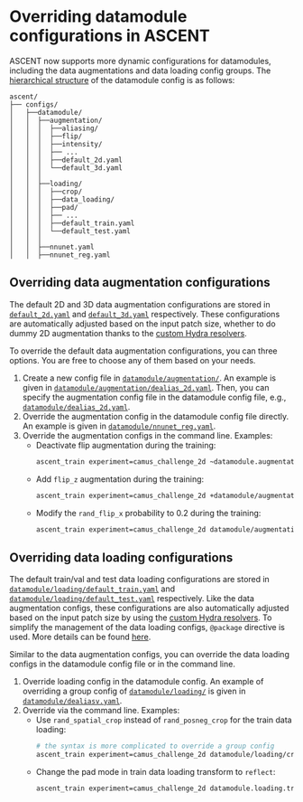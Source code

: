 # Overriding datamodule configurations in ASCENT

ASCENT now supports more dynamic configurations for datamodules, including the data
augmentations and data loading config groups. The [hierarchical structure](../../ascent/configs/datamodule)
of the datamodule config is as follows:

```
ascent/
├── configs/
│   ├──datamodule/
│   │  ├──augmentation/
│   │  │  ├──aliasing/
│   │  │  ├──flip/
│   │  │  ├──intensity/
│   │  │  ├── ...
│   │  │  ├──default_2d.yaml
│   │  │  └──default_3d.yaml
│   │  │
│   │  ├──loading/
│   │  │  ├──crop/
│   │  │  ├──data_loading/
│   │  │  ├──pad/
│   │  │  ├── ...
│   │  │  ├──default_train.yaml
│   │  │  └──default_test.yaml
│   │  │
│   │  ├──nnunet.yaml
│   │  ├──nnunet_reg.yaml
```

## Overriding data augmentation configurations

The default 2D and 3D data augmentation configurations are stored in
[`default_2d.yaml`](../../ascent/configs/datamodule/augmentation/default_2d.yaml) and
[`default_3d.yaml`](../../ascent/configs/datamodule/augmentation/default_3d.yaml) respectively.
These configurations are automatically adjusted based on the input patch size, whether to do dummy
2D augmentation thanks to the [custom Hydra resolvers](../../hydra_plugins/ascent/resolvers.py).

To override the default data augmentation configurations, you can three options. You are free to choose
any of them based on your needs.

1. Create a new config file in [`datamodule/augmentation/`](../../ascent/configs/datamodule/augmentation).
   An example is given in [`datamodule/augmentation/dealias_2d.yaml`](../../ascent/configs/datamodule/augmentation/dealias_2d.yaml).
   Then, you can specify the augmentation config file in the datamodule config file, e.g.,
   [`datamodule/dealias_2d.yaml`](../../ascent/configs/datamodule/dealias_2d.yaml).
2. Override the augmentation config in the datamodule config file directly. An example is given in
   [`datamodule/nnunet_reg.yaml`](../../ascent/configs/datamodule/nnunet_reg.yaml).
3. Override the augmentation configs in the command line. Examples:
   - Deactivate flip augmentation during the training:
     ```bash
     ascent_train experiment=camus_challenge_2d ~datamodule.augmentation.flip
     ```
   - Add `flip_z` augmentation during the training:
     ```bash
     ascent_train experiment=camus_challenge_2d +datamodule/augmentation/flip=rand_flip_z
     ```
   - Modify the `rand_flip_x` probability to 0.2 during the training:
     ```bash
     ascent_train experiment=camus_challenge_2d datamodule/augmentation/flip/rand_flip_x.prob=0.2
     ```

## Overriding data loading configurations

The default train/val and test data loading configurations are stored in
[`datamodule/loading/default_train.yaml`](../../ascent/configs/datamodule/loading/default_train.yaml) and
[`datamodule/loading/default_test.yaml`](../../ascent/configs/datamodule/loading/default_test.yaml)
respectively. Like the data augmentation configs, these configurations are also automatically adjusted
based on the input patch size by using the [custom Hydra resolvers](../../hydra_plugins/ascent/resolvers.py).
To simplify the management of the data loading configs, `@package` directive is used. More details
can be found [here](https://hydra.cc/docs/advanced/overriding_packages).

Similar to the data augmentation configs, you can override the data loading configs in the datamodule
config file or in the command line.

1. Override loading config in the datamodule config. An example of overriding a group config of
   [`datamodule/loading/`](../../ascent/configs/datamodule/loading) is given in
   [`datamodule/dealiasv.yaml`](../../ascent/configs/datamodule/dealiasv_2d.yaml).
2. Override via the command line. Examples:
   - Use `rand_spatial_crop` instead of `rand_posneg_crop` for the train data loading:
     ```bash
     # the syntax is more complicated to override a group config
     ascent_train experiment=camus_challenge_2d datamodule/loading/crop@datamodule.loading.train.crop=rand_spatial_crop
     ```
   - Change the pad mode in train data loading transform to `reflect`:
     ```bash
     ascent_train experiment=camus_challenge_2d datamodule.loading.train.pad.mode=reflect
     ```
